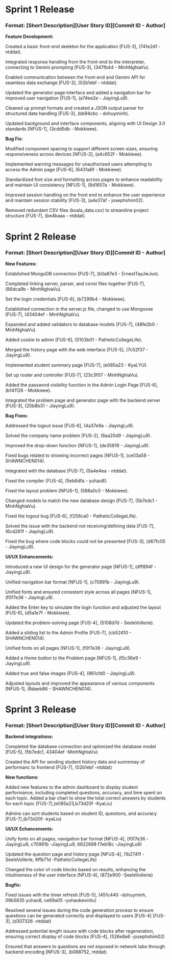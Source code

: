 # Sprint 1 Release
### Format: [Short Description][User Story ID][Commit ID - Author]
**Feature Development:**

Created a basic front-end skeleton for the application [FUS-3], (741e2d1 - ntddat).

Integrated response handling from the front-end to the interpreter, connecting to Gemini prompting [FUS-3], (347fb44 - MinhNghiaVu).

Enabled communication between the front-end and Gemini API for seamless data exchange [FUS-3], (02b1ebf - ntddat).

Updated the generator page interface and added a navigation bar for improved user navigation [FUS-1], (a74ee2e - JiayingLu9).

Cleaned up prompt formats and created a JSON output parser for structured data handling [FUS-3], (bb94cbc - dohuyminh).

Updated background and interface components, aligning with UI Design 3.0 standards [NFUS-1], (3cdd5db - Mokkieee).

**Bug Fix:**

Modified component spacing to support different screen sizes, ensuring responsiveness across devices [NFUS-2], (a4c652f - Mokkieee).

Implemented warning messages for unauthorized users attempting to access the Admin page [FUS-6], (6431a6f - Mokkieee).

Standardized font size and formatting across pages to enhance readability and maintain UI consistency [NFUS-1], (8d1657a - Mokkieee).

Improved session handling on the front end to enhance the user experience and maintain session stability [FUS-3], (a4e37af - josephshim02).

Removed redundant CSV files (koala_data.csv) to streamline project structure [FUS-7], (be4baaa - ntddat).

# Sprint 2 Release
### Format: [Short Description][User Story ID][Commit ID - Author]
**New Features:**

Established MongoDB connection [FUS-7], (b0a87e3 - ErnestTayJieJun).

Completed linking server, parser, and const files together [FUS-7], (86dca9b - MinhNghiaVu).

Set the login credentials [FUS-6], (b7299b4 - Mokkieee).

Established connection in the server.js file, changed to use Mongoose [FUS-7], (43404ef - MinhNghiaVu).

Expanded and added validators to database models [FUS-7], (48fe2b0 - MinhNghiaVu).

Added cookie to admin [FUS-6], (0103b01 - PatheticCollegeLife).

Merged the history page with the web interface [FUS-5], (7c52f37 - JiayingLu9).

Implemented student summary page [FUS-7], (e085a23 - KyaLYU).

Set up router and controller [FUS-7], (23c3f07 - MinhNghiaVu).

Added the password visibility function in the Admin Login Page [FUS-6], (b141126 - Mokkieee).

Integrated the problem page and generator page with the backend server [FUS-3], (20b8b31 - JiayingLu9).

**Bug Fixes:**

Addressed the logout issue [FUS-6], (4a37e9a - JiayingLu9).

Solved the company name problem [FUS-2], (8aa20d9 - JiayingLu9).

Improved the drop-down function [NFUS-1], (de35819 - JiayingLu9).

Fixed bugs related to showing incorrect pages [NFUS-1], (ce03a58 - SHAWNCHEN014).

Integrated with the database [FUS-7], (0a4e4ea - ntddat).

Fixed the compiler [FUS-4], (5eb6dfa - yuhao8).

Fixed the layout problem [NFUS-1], (588a0c5 - Mokkieee).

Changed models to match the new database design [FUS-7], (5b7edc1 - MinhNghiaVu).

Fixed the logout bug [FUS-6], (f256ca0 - PatheticCollegeLife).

Solved the issue with the backend not receiving/defining data [FUS-7], (6cd261f - JiayingLu9).

Fixed the bug where code blocks could not be presented [FUS-3], (d67fc05 - JiayingLu9).

**UI/UX Enhancements:**

Introduced a new UI design for the generator page [NFUS-1], (dff894f - JiayingLu9).

Unified navigation bar format [NFUS-1], (c70991b - JiayingLu9).

Unified fonts and ensured consistent style across all pages [NFUS-1], (f0f7e36 - JiayingLu9).

Added the Enter key to simulate the login function and adjusted the layout [FUS-6], (d5a1e7f - Mokkieee).

Updated the problem-solving page [FUS-4], (5108d7d - SeeleVollerie).

Added a sliding list to the Admin Profile [FUS-7], (cb52410 - SHAWNCHEN014).

Unified fonts on all pages [NFUS-1], (f0f7e36 - JiayingLu9).

Added a Home button to the Problem page [NFUS-1], (f5c36e9 - JiayingLu9).

Added true and false images [FUS-4], (961cfd0 - JiayingLu9).

Adjusted layouts and improved the appearance of various components [NFUS-1], (8daeb86 - SHAWNCHEN014).

# Sprint 3 Release
### Format: [Short Description][User Story ID][Commit ID - Author]
**Backend integrations:**

Completed the database connection and optimized the database model [FUS-5], (5b7edc1, 43404ef -MinhNghiaVu)

Created the API for sending student history data and summmay of performanc to frontend [FUS-7], (02b1ebf -ntddat)

**New functions:**

Added new features to the admin dashboard to display student performance, including completed questions, accuracy, and time spent on each topic. Added a bar chart to show the total correct answers by students for each topic [FUS-7],(e085a23,b73d20f -KyaLiu)

Admins can sort students based on student ID, questions, and accuracy [FUS-7],(b73d20f -kyaLiu)

**UI/UX Echancements:**

Unify fonts on all pages, navigation bar format [NFUS-4], (f0f7e36 -JiayingLu9, c70991b -JiayingLu9, 6622698 f7eb16c -JiayingLu9)

Updated the question page and history page [NFUS-4], (1b2741f -SeeleVollerle, 6ffb71d -PatheticCollegeLife)

Changed the color of code blocks based on results, enhancing the intuitiveness of the user interface [NFUS-4], (872e900 -SeeleVollerie)

**Bugfix:**

Fixed issues with the timer refresh [FUS-5], (451c440 -dohuyminh, 09b5635 yuhao8, ce69a05 -yuhaokevinliu)

Resolved several issues during the code generation process to ensure questions can be generated correctly and displayed to users [FUS-4] [FUS-3], (d307326 -ntddat)

Addressed potential length issues with code blocks after regeneration, ensuring correct display of code blocks [FUS-4], (526e8a6 -josephshim02)

Ensured that answers to questions are not exposed in network tabs through backend encoding [NFUS-3], (b088752, ntddat)
